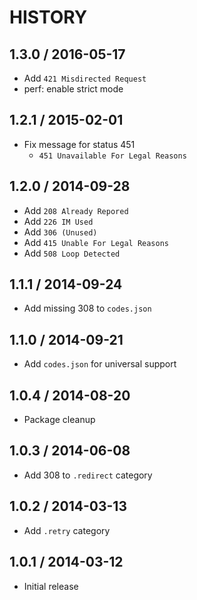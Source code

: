 # HISTORY

## 1.3.0 / 2016-05-17

* Add `421 Misdirected Request`
* perf: enable strict mode

## 1.2.1 / 2015-02-01

* Fix message for status 451
  * `451 Unavailable For Legal Reasons`

## 1.2.0 / 2014-09-28

* Add `208 Already Repored`
* Add `226 IM Used`
* Add `306 (Unused)`
* Add `415 Unable For Legal Reasons`
* Add `508 Loop Detected`

## 1.1.1 / 2014-09-24

* Add missing 308 to `codes.json`

## 1.1.0 / 2014-09-21

* Add `codes.json` for universal support

## 1.0.4 / 2014-08-20

* Package cleanup

## 1.0.3 / 2014-06-08

* Add 308 to `.redirect` category

## 1.0.2 / 2014-03-13

* Add `.retry` category

## 1.0.1 / 2014-03-12

* Initial release

